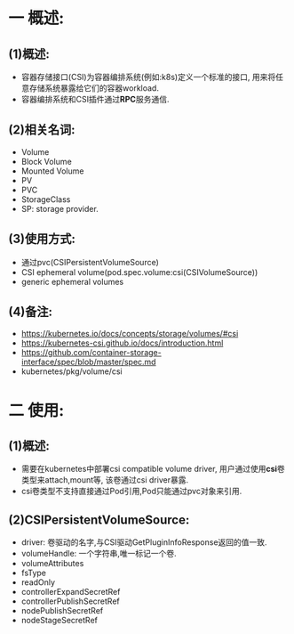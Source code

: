# 一 概述:
## (1)概述:
- 容器存储接口(CSI)为容器编排系统(例如:k8s)定义一个标准的接口, 用来将任意存储系统暴露给它们的容器workload.
- 容器编排系统和CSI插件通过**RPC**服务通信.

## (2)相关名词:
- Volume
- Block Volume
- Mounted Volume
- PV
- PVC
- StorageClass
- SP: storage provider.

## (3)使用方式:
- 通过pvc(CSIPersistentVolumeSource)
- CSI ephemeral volume(pod.spec.volume:csi(CSIVolumeSource))
- generic ephemeral volumes

## (4)备注:
- https://kubernetes.io/docs/concepts/storage/volumes/#csi
- https://kubernetes-csi.github.io/docs/introduction.html
- https://github.com/container-storage-interface/spec/blob/master/spec.md
- kubernetes/pkg/volume/csi

# 二 使用:
## (1)概述:
- 需要在kubernetes中部署csi compatible volume driver, 用户通过使用**csi**卷类型来attach,mount等, 该卷通过csi driver暴露.
- csi卷类型不支持直接通过Pod引用,Pod只能通过pvc对象来引用.

## (2)CSIPersistentVolumeSource:
- driver: 卷驱动的名字,与CSI驱动GetPluginInfoResponse返回的值一致.
- volumeHandle: 一个字符串,唯一标记一个卷.
- volumeAttributes
- fsType
- readOnly
- controllerExpandSecretRef
- controllerPublishSecretRef
- nodePublishSecretRef
- nodeStageSecretRef
